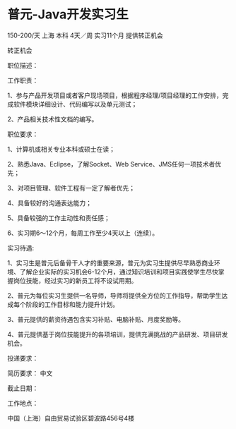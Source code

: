 # 普元-Java开发实习生

150-200/天 上海 本科 4天／周 实习11个月 提供转正机会

转正机会

职位描述：

工作职责： 		 		 			

1、参与产品开发项目或者客户现场项目，根据程序经理/项目经理的工作安排，完成软件模块详细设计、代码编写以及单元测试； 		 		 			

2、产品相关技术性文档的编写。 		 		 			 		 		 			

职位要求： 		 		 			

1、计算机或相关专业本科或硕士在读； 		 		 			

2、熟悉Java、Eclipse，了解Socket、Web Service、JMS任何一项技术者优先； 		 		 			

3、对项目管理、软件工程有一定了解者优先； 		 		 			

4、具备较好的沟通表达能力； 		 		 			

5、具备较强的工作主动性和责任感； 		 		 			

6、实习期6～12个月，每周工作至少4天以上（连续）。 		 		 			 		 		 			

实习待遇: 		 		 			

1、实习生是普元后备骨干人才的重要来源，普元为实习生提供尽早熟悉商业环境、了解企业实际的实习机会6-12个月，通过知识培训和项目实践使学生尽快掌握岗位技能，经过实习的新员工将不设试用期。 		 		 			

2、普元为每位实习生提供一名导师，导师将提供全方位的工作指导，帮助学生达成每个阶段的工作目标和能力提升计划。 		 		 			

3、普元提供的薪资待遇包含实习补贴、电脑补贴、月度奖励等。 		 		 			

4、普元提供基于岗位技能提升的各项培训，提供充满挑战的产品研发、项目研发机会。 		 		 			 		 	 

投递要求：

简历要求： 中文

截止日期：

工作地点：

中国（上海）自由贸易试验区碧波路456号4楼